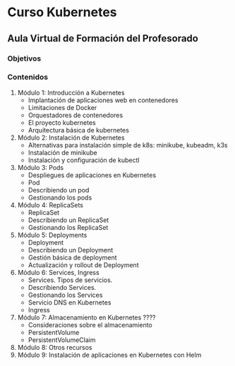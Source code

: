# Curso Kubernetes

## Aula Virtual de Formación del Profesorado

### Objetivos

### Contenidos

1. Módulo 1: Introducción a Kubernetes
    * Implantación de aplicaciones web en contenedores
    * Limitaciones de Docker
    * Orquestadores de contenedores
    * El proyecto kubernetes
    * Arquitectura básica de kubernetes
2. Módulo 2: Instalación de Kubernetes
    * Alternativas para instalación simple de k8s: minikube, kubeadm, k3s
    * Instalación de minikube
    * Instalación y configuración de kubectl
3. Módulo 3: Pods
    * Despliegues de aplicaciones en Kubernetes
    * Pod
    * Describiendo un pod
    * Gestionando los pods
4. Módulo 4: ReplicaSets
    * ReplicaSet
    * Describiendo un ReplicaSet
    * Gestionando los ReplicaSet
5. Módulo 5: Deployments
    * Deployment
    * Describiendo un Deployment
    * Gestión básica de deployment
    * Actualización y rollout de Deployment
6. Módulo 6: Services, Ingress
    * Services. Tipos de servicios.
    * Describiendo Services.
    * Gestionando los Services
    * Servicio DNS en Kubernetes
    * Ingress
7. Módulo 7: Almacenamiento en Kubernetes ????
    * Consideraciones sobre el almacenamiento
    * PersistentVolume
    * PersistentVolumeClaim
8. Módulo 8: Otros recursos
9. Módulo 9: Instalación de aplicaciones en Kubernetes con Helm

